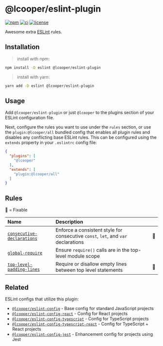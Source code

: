 # @lcooper/eslint-plugin

[![npm][npm-badge]][npm-link]
[![ci][ci-badge]][ci-link]
[![license][license-badge]][license-link]

Awesome extra [ESLint](https://eslint.org) rules.

## Installation

> install with npm:
```bash
npm install -D eslint @lcooper/eslint-plugin
```

> install with yarn:
```bash
yarn add -D eslint @lcooper/eslint-plugin
```

## Usage

Add `@lcooper/eslint-plugin` or just `@lcooper` to the plugins section of your ESLint configuration file.

Next, configure the rules you want to use under the `rules` section, or use the `plugin:@lcooper/all` bundled config that enables all plugin rules and disables any conflicting base ESLint rules. This can be configured using the `extends` property in your `.eslintrc` config file:

```json
{
  "plugins": [
    "@lcooper"
  ],
  "extends": [
    "plugin:@lcooper/all"
  ]
}
```

## Rules

:wrench: = Fixable

| Name | Description | |
| :-- | :-- | :--: |
| [`consecutive-declarations`](docs/rules/consecutive-declarations.md) | Enforce a consistent style for consecutive `const`, `let`, and `var` declarations | :wrench: |
| [`global-require`](docs/rules/global-require.md) | Ensure `require()` calls are in the top-level module scope | |
| [`top-level-padding-lines`](docs/rules/top-level-padding-lines.md) | Require or disallow empty lines between top level statements | :wrench: |

## Related

ESLint configs that utilize this plugin:

 * [`@lcooper/eslint-config`](/packages/eslint-config) - Base config for standard JavaScript projects
 * [`@lcooper/eslint-config-react`](/packages/eslint-config-react) - Config for React projects
 * [`@lcooper/eslint-config-typescript`](/packages/eslint-config-typescript) - Config for TypeScript projects
 * [`@lcooper/eslint-config-typescript-react`](/packages/eslint-config-typescript-react) - Config for TypeScript + React projects
 * [`@lcooper/eslint-config-jest`](/packages/eslint-config-jest) - Enhancement config for projects using Jest

[npm-link]: https://www.npmjs.com/package/@lcooper/eslint-plugin
[npm-badge]: https://img.shields.io/npm/v/@lcooper/eslint-plugin?logo=npm&style=for-the-badge
[ci-link]: https://github.com/luciancooper/eslint-configs/actions/workflows/ci.yml
[ci-badge]: https://img.shields.io/github/workflow/status/luciancooper/eslint-configs/CI?logo=github&style=for-the-badge
[license-link]: LICENSE
[license-badge]: https://img.shields.io/github/license/luciancooper/eslint-configs?color=yellow&style=for-the-badge
